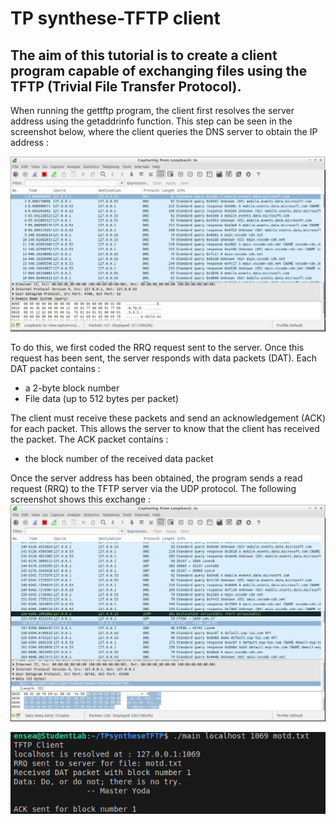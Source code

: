 # TP synthese-TFTP client

## The aim of this tutorial is to create a client program capable of exchanging files using the TFTP (Trivial File Transfer Protocol).

When running the gettftp program, the client first resolves the server address using the getaddrinfo function. This step can be seen in the screenshot below, where the client queries the DNS server to obtain the IP address :

![Verification Wireshark](verificationwireshark.PNG)

To do this, we first coded the RRQ request sent to the server. 
Once this request has been sent, the server responds with data packets (DAT). 
Each DAT packet contains :
- a 2-byte block number
- File data (up to 512 bytes per packet)
  
The client must receive these packets and send an acknowledgement (ACK) for each packet. This allows the server to know that the client has received the packet.
The ACK packet contains :
- the block number of the received data packet

Once the server address has been obtained, the program sends a read request (RRQ) to the TFTP server via the UDP protocol. The following screenshot shows this exchange : 
![question4](Q4B2.PNG)

![question 4 terminal](Q4B.PNG)

